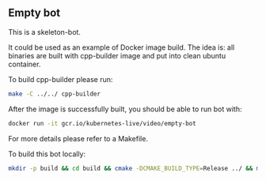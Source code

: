 ## Empty bot

This is a skeleton-bot.

It could be used as an example of Docker image build. The idea is:
all binaries are built with cpp-builder image and put into clean ubuntu container.

To build cpp-builder please run:

```bash
make -C ../../ cpp-builder
```

After the image is successfully built, you should be able to run bot with:

```bash
docker run -it gcr.io/kubernetes-live/video/empty-bot
```

For more details please refer to a Makefile.

To build this bot locally:

```bash
mkdir -p build && cd build && cmake -DCMAKE_BUILD_TYPE=Release ../ && make -j8
```
